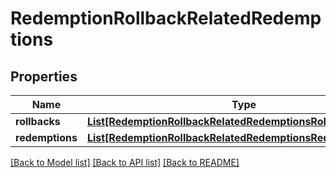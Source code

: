 # RedemptionRollbackRelatedRedemptions


## Properties

Name | Type | Description | Notes
------------ | ------------- | ------------- | -------------
**rollbacks** | [**List[RedemptionRollbackRelatedRedemptionsRollbacksItem]**](RedemptionRollbackRelatedRedemptionsRollbacksItem.md) |  | [optional] 
**redemptions** | [**List[RedemptionRollbackRelatedRedemptionsRedemptionsItem]**](RedemptionRollbackRelatedRedemptionsRedemptionsItem.md) |  | [optional] 

[[Back to Model list]](../README.md#documentation-for-models) [[Back to API list]](../README.md#documentation-for-api-endpoints) [[Back to README]](../README.md)



